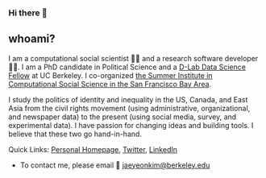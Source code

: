 
### Hi there 👋

## whoami?

I am a computational social scientist :man_scientist: and a research software developer :man_technologist:. I am a PhD candidate in Political Science and a [D-Lab Data Science Fellow](https://dlab.berkeley.edu/people/jae-yeon-kim) at UC Berkeley. I co-organized [the Summer Institute in Computational Social Science in the San Francisco Bay Area](https://compsocialscience.github.io/summer-institute/2020/bay_area/).

I study the politics of identity and inequality in the US, Canada, and East Asia from the civil rights movement (using administrative, organizational, and newspaper data) to the present (using social media, survey, and experimental data). I have passion for changing ideas and building tools. I believe that these two go hand-in-hand.  

Quick Links: [Personal Homepage](https://jaeyk.github.io/), [Twitter](https://twitter.com/JaeJaeykim2), [LinkedIn](https://www.linkedin.com/in/jae-yeon-kim/)

- To contact me, please email :postbox: jaeyeonkim@berkeley.edu 
